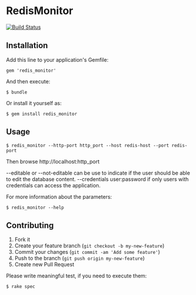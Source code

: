 # RedisMonitor
[![Build Status](https://travis-ci.org/javiyu/redis_monitor.png?branch=master)](https://travis-ci.org/javiyu/redis_monitor)

## Installation

Add this line to your application's Gemfile:

    gem 'redis_monitor'

And then execute:

    $ bundle

Or install it yourself as:

    $ gem install redis_monitor

## Usage

    $ redis_monitor --http-port http_port --host redis-host --port redis-port

Then browse http://localhost:http_port

--editable or --not-editable can be use to indicate if the user should be able to edit the database content.
--credentials user:password if only users with credentials can access the application.


For more information about the parameters:

    $ redis_monitor --help

## Contributing

1. Fork it
2. Create your feature branch (`git checkout -b my-new-feature`)
3. Commit your changes (`git commit -am 'Add some feature'`)
4. Push to the branch (`git push origin my-new-feature`)
5. Create new Pull Request

Please write meaningful test, if you need to execute them:

    $ rake spec
